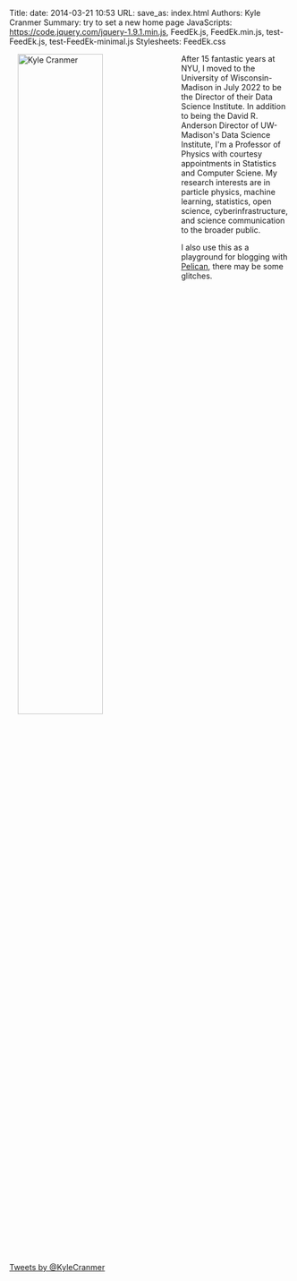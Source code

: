 Title: 
date: 2014-03-21 10:53
URL:
save_as: index.html
Authors: Kyle Cranmer
Summary: try to set a new home page
JavaScripts:  https://code.jquery.com/jquery-1.9.1.min.js, FeedEk.js, FeedEk.min.js, test-FeedEk.js, test-FeedEk-minimal.js
Stylesheets: FeedEk.css


<!--
|  | |
| --|:--|
| {% img /images/kyle-andys-party-miras-photo.jpg 300 200 Me %} | My name is Kyle Cranmer, I'm a professor at NYU interested in particle physics, open science, data science, and science communication to the broader public.   |
-->
<!--
<table style="text-align:top;">
	<tr>
		<td >
			
		</td>
		<td align="top">
			My name is Kyle Cranmer, I'm a professor at NYU interested in particle physics, open science, data science, and science communication to the broader public. 
		</td>
	</tr>
</table>
-->

<!--{% img /images/kyle-andys-party-miras-photo.jpg 300 200 Me %}-->


 <div > <img src="/images/Kyle-Cranmer-headshot-cropped-square-web.jpeg" width="55%" Alt="Kyle Cranmer" style="float:left; padding-left:15px; padding-right:15px; padding-top:0; padding-bottom:15px" /> 	After 15 fantastic years at NYU, I moved to the University of Wisconsin-Madison in July 2022 to be the Director of their Data Science Institute. In addition to being the David R. Anderson Director of UW-Madison's Data Science Institute, I'm a Professor of Physics with courtesy appointments in Statistics and Computer Sciene. My research interests are in particle physics, machine learning, statistics, open science, cyberinfrastructure, and science communication to the broader public. 

I also use this as a playground for blogging with [Pelican](http://getpelican.com/), there may be some glitches. </div><br />

<br clear="all" />

<!-- using bootstrap3 grid layout here -->
<div class="row">
	<div class="col-md-12">
		<a class="twitter-timeline" href="https://twitter.com/KyleCranmer" data-widget-id="353505377641447424">Tweets by @KyleCranmer</a>
		<script>!function(d,s,id){var js,fjs=d.getElementsByTagName(s)[0],p=/^http:/.test(d.location)?'http':'https';if(!d.getElementById(id)){js=d.createElement(s);js.id=id;js.src=p+"://platform.twitter.com/widgets.js";fjs.parentNode.insertBefore(js,fjs);}}(document,"script","twitter-wjs");</script> 
	</div>
	<!--
  	<div class="col-md-6">
		<h3>Recent Publications</h3>
		<div id="divRss-minimal"></div>
		<div id="divRss"></div>
  	</div>
	-->
</div>